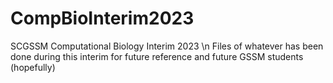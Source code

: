 # CompBioInterim2023
SCGSSM Computational Biology Interim 2023
\n Files of whatever has been done during this interim for future reference and future GSSM students (hopefully)
